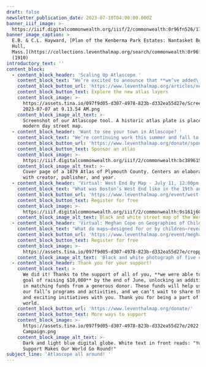 ```yaml
---
draft: false
newsletter_publication_date: 2023-07-10T04:00:00.000Z
banner_iiif_image: >-
  https://iiif.digitalcommonwealth.org/iiif/2/commonwealth:0r96fn526/1711,1718,4463,1263/2000,/0/default.jpg
banner_image_caption: >
  E.B. & C.L. Hayward, [Plan of the Kenberma Park Estates: Nantasket Beach,
  Hull,
  Mass.](https://collections.leventhalmap.org/search/commonwealth:0r96fn51x)
  (1910)
introductory_text: ''
content_block:
  - content_block_header: 'Scaling Up Atlascope '
    content_block_text: "We’re excited to announce that **we’ve added\_five new atlas layers to Atlascope, extending coverage to Dover, Hull, and Lynn!** Urban atlases are excellent snapshots of the historic geographies of cities, showing an impressive level of detail for streets, buildings, and neighborhoods. Beyond that, these atlases provide jumping-off points for telling new stories about the world around us. Check out this selection of the kinds of stories you can find in the new Atlascope layers.\n"
    content_block_button_url: 'https://www.leventhalmap.org/articles/new-layers-in-atlascope/'
    content_block_button_text: Explore the new atlas layers
    content_block_image: >-
      https://assets.tina.io/097f9d05-d307-4978-823b-d332ea55d27e/Screen Shot
      2023-07-07 at 9.13.54 AM.png
    content_block_image_alt_text: >-
      Screenshot of our Atlascope tool. A historic atlas plate is placed atop a
      modern day street map. 
  - content_block_header: 'Want to see your town in Atlascope? '
    content_block_text: "We’re continuing work this summer and fall to add dozens more Massachusetts towns to Atlascope. However,\_we need help from you and your communities to make this happen.\_Transforming a single town atlas from printed pages into a modern, computer-readable web-layer is\_[both costly and time-consuming](https://www.leventhalmap.org/articles/atlascope-explained-looking-between-the-cracks/), taking dozens of hours of skilled staff labor. If you’d like to see your town in Atlascope, and you know institutions, groups, or community members who’d like to help gather the funding to support this, please visit\_[this page](https://www.leventhalmap.org/donate/sponsor-an-atlas/)\_for more information, or reach out directly to our\_[Development Coordinator, Rachel Sharer](https://www.leventhalmap.org/about/people/rachel-sharer/).\n"
    content_block_button_url: 'https://www.leventhalmap.org/donate/sponsor-an-atlas/'
    content_block_button_text: Sponsor an atlas
    content_block_image: >-
      https://iiif.digitalcommonwealth.org/iiif/2/commonwealth:bc389615x/321,248,3914,4829/1200,/0/default.jpg
    content_block_image_alt_text: >-
      Cover page of a 1879 Atlas of Plymouth County. Centers an elaborate title
      with creator, publisher, and year. 
  - content_block_header: 'Virtual: West End By Map · July 11, 12:00pm ET'
    content_block_text: "What was Boston’s West End like in the 19th and 20th centuries? What schools and churches were around? Were any industries based in the area? Join the Leventhal Map & Education Center with the\_[West End Museum](https://thewestendmuseum.org/)\_and\_[West End Branch Library](https://www.bpl.org/locations/west-end/)\_for a virtual deep dive into the historical geography of the area. Come learn about how the community has changed over time, and discover how to research the history of your own house and neighborhood. This talk is free and open to the public. It will broadcast live to our\_[Facebook page](https://www.facebook.com/bplmaps)\_and\_[YouTube channel](https://www.youtube.com/@LeventhalMapEducationCenter).\n"
    content_block_button_url: 'https://www.leventhalmap.org/event/west-end-by-map2/'
    content_block_button_text: Register for free
    content_block_image: >-
      https://iiif.digitalcommonwealth.org/iiif/2/commonwealth:9s161j60r/1662,381,1508,1739/2000,/0/default.jpg
    content_block_image_alt_text: Black and white street map of the West End in Boston.
  - content_block_header: 'Virtual: Meghan Cope on Geographies of Childhood · July 25, 12:00pm ET'
    content_block_text: "What do maps—designed for or by children—reveal about the conditions, spaces, and places of childhood? What insights can be gained about the historical geographies of childhood from primary source material? Join us on Tuesday, July 25 at 12:00PM EDT with\_**Meghan Cope**\_for a virtual talk on the conditions and experiences of childhood in early 20th-century New England. This talk is free and open to the public.\_It will broadcast live to our\_[Facebook page](https://www.facebook.com/bplmaps)\_and\_[YouTube channel](https://www.youtube.com/@LeventhalMapEducationCenter).\n"
    content_block_button_url: 'https://www.leventhalmap.org/event/meghan-cope-geographies-of-childhood/'
    content_block_button_text: Register for free
    content_block_image: >-
      https://assets.tina.io/097f9d05-d307-4978-823b-d332ea55d27e/cropped-playground2.jpeg
    content_block_image_alt_text: 'Black and white photograph of five children swinging on a maypole. '
  - content_block_header: Thank you for your support!
    content_block_text: >
      We did it! Thanks to the support of all of you, **we were able to meet our
      goal of raising $10,000** by the end of June, unlocking an additional 10k
      in matching funds from a generous donor. These funds will help us shape
      our fall’s programs and activities, and we can’t wait to share these new
      and exciting initiatives with you. Thank you for being a part of our
      world.
    content_block_button_url: 'https://www.leventhalmap.org/donate/'
    content_block_button_text: More ways to support
    content_block_image: >-
      https://assets.tina.io/097f9d05-d307-4978-823b-d332ea55d27e/2022 Year-End
      Campaign.png
    content_block_image_alt_text: >-
      Dark and light blue digital globe. White text in front reads: "Your
      Support Makes Our World Go Round!"
subject_line: 'Atlascope all around! '
---
```































